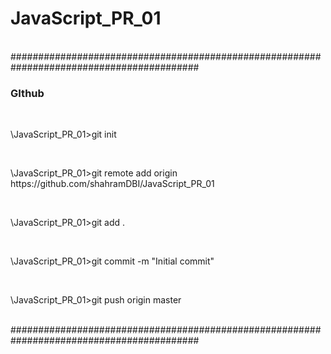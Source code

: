 <h1>JavaScript_PR_01</h1>
<br>
##########################################################################################
<br>
<h3>GIthub</h3>
<br>
<p>\JavaScript_PR_01>git init</p>
<br>
<p>\JavaScript_PR_01>git remote add origin https://github.com/shahramDBI/JavaScript_PR_01</p>
<br>
<p>\JavaScript_PR_01>git add .</p>
<br>
<p>\JavaScript_PR_01>git commit -m "Initial commit"</p>
<br>
<p>\JavaScript_PR_01>git push origin master</p>
<br>
##########################################################################################
<br>

